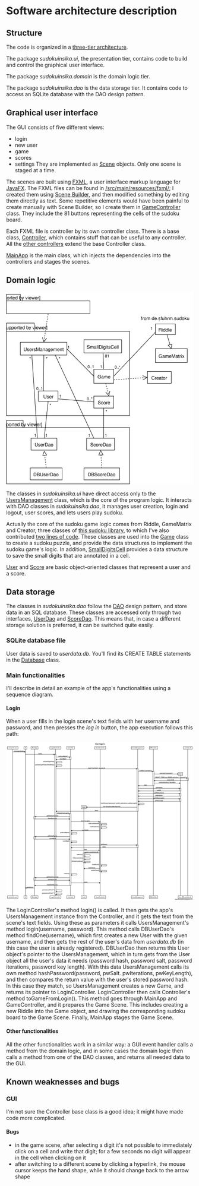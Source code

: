 # Software architecture description

## Structure

The code is organized in a [three-tier architecture](https://en.wikipedia.org/wiki/Multitier_architecture).

The package _sudokuinsika.ui_, the presentation tier, contains code to build and control the graphical user interface.

The package _sudokuinsika.domain_ is the domain logic tier.

The package _sudokuinsika.dao_ is the data storage tier. It contains code to access an SQLite database with the DAO design pattern.

## Graphical user interface

The GUI consists of five different views:
- login
- new user
- game
- scores
- settings
They are implemented as [Scene](https://docs.oracle.com/javase/8/javafx/api/javafx/scene/Scene.html) objects. Only one scene is staged at a time.

The scenes are built using [FXML](https://en.wikipedia.org/wiki/FXML), a user interface markup language for [JavaFX](https://en.wikipedia.org/wiki/JavaFX). The FXML files can be found in [/src/main/resources/fxml/](https://github.com/nigoshh/otm-harjoitustyo/tree/master/SUDOkuinSIKA/src/main/resources/fxml); I created them using [Scene Builder](http://www.oracle.com/technetwork/java/javase/downloads/sb2download-2177776.html), and then modified something by editing them directly as text. Some repetitive elements would have been painful to create manually with Scene Builder, so I create them in [GameController](https://github.com/nigoshh/otm-harjoitustyo/blob/master/SUDOkuinSIKA/src/main/java/sudokuinsika/ui/GameController.java) class. They include the 81 buttons representing the cells of the sudoku board.

Each FXML file is controller by its own controller class. There is a base class, [Controller](https://github.com/nigoshh/otm-harjoitustyo/blob/master/SUDOkuinSIKA/src/main/java/sudokuinsika/ui/Controller.java), which contains stuff that can be useful to any controller. All the [other controllers](https://github.com/nigoshh/otm-harjoitustyo/tree/master/SUDOkuinSIKA/src/main/java/sudokuinsika/ui) extend the base Controller class.

[MainApp](https://github.com/nigoshh/otm-harjoitustyo/blob/master/SUDOkuinSIKA/src/main/java/sudokuinsika/ui/MainApp.java) is the main class, which injects the dependencies into the controllers and stages the scenes.

## Domain logic

![Couldn't load image](https://github.com/nigoshh/otm-harjoitustyo/blob/master/documentation/images/arc1.svg "Class diagram")

The classes in _sudokuinsika.ui_ have direct access only to the [UsersManagement](https://github.com/nigoshh/otm-harjoitustyo/blob/master/SUDOkuinSIKA/src/main/java/sudokuinsika/domain/UsersManagement.java) class, which is the core of the program logic. It interacts with DAO classes in _sudokuinsika.dao_, it manages user creation, login and logout, user scores, and lets users play sudoku.

Actually the core of the sudoku game logic comes from Riddle, GameMatrix and Creator, three classes of [this sudoku library](https://github.com/sfuhrm/sudoku), to which I've also contributed [two lines of code](https://github.com/sfuhrm/sudoku/commit/84cadc3d266e73e62158ba282f00198f300bb9ae). These classes are used into the [Game](https://github.com/nigoshh/otm-harjoitustyo/blob/master/SUDOkuinSIKA/src/main/java/sudokuinsika/domain/Game.java) class to create a sudoku puzzle, and provide the data structures to implement the sudoku game's logic. In addition, [SmallDigitsCell](https://github.com/nigoshh/otm-harjoitustyo/blob/master/SUDOkuinSIKA/src/main/java/sudokuinsika/domain/SmallDigitsCell.java) provides a data structure to save the small digits that are annotated in a cell.

[User](https://github.com/nigoshh/otm-harjoitustyo/blob/master/SUDOkuinSIKA/src/main/java/sudokuinsika/domain/User.java) and [Score](https://github.com/nigoshh/otm-harjoitustyo/blob/master/SUDOkuinSIKA/src/main/java/sudokuinsika/domain/Score.java) are basic object-oriented classes that represent a user and a score.

## Data storage

The classes in _sudokuinsika.dao_ follow the [DAO](https://en.wikipedia.org/wiki/Data_access_object) design pattern, and store data in an SQL database. These classes are accessed only through two interfaces, [UserDao](https://github.com/nigoshh/otm-harjoitustyo/blob/master/SUDOkuinSIKA/src/main/java/sudokuinsika/dao/UserDao.java) and [ScoreDao](https://github.com/nigoshh/otm-harjoitustyo/blob/master/SUDOkuinSIKA/src/main/java/sudokuinsika/dao/ScoreDao.java). This means that, in case a different storage solution is preferred, it can be switched quite easily.

### SQLite database file

User data is saved to _userdata.db_. You'll find its CREATE TABLE statements in the [Database](https://github.com/nigoshh/otm-harjoitustyo/blob/master/SUDOkuinSIKA/src/main/java/sudokuinsika/dao/Database.java) class.

### Main functionalities

I'll describe in detail an example of the app's functionalities using a sequence diagram.

#### Login

When a user fills in the login scene's text fields with her username and password, and then presses the _log in_ button, the app execution follows this path:

![Couldn't load image](https://github.com/nigoshh/otm-harjoitustyo/blob/master/documentation/images/arc2.png "Sequence diagram - User logs in")

The LoginController's method login() is called. It then gets the app's UsersManagement instance from the Controller, and it gets the text from the scene's text fields. Using these as parameters it calls UsersManagement's method login(username, password). This method calls DBUserDao's method findOne(username), which first creates a new User with the given username, and then gets the rest of the user's data from _userdata.db_ (in this case the user is already registered). DBUserDao then returns this User object's pointer to the UsersManagement, which in turn gets from the User object all the user's data it needs (password hash, password salt, password iterations, password key length). With this data UsersManagement calls its own method hashPassword(password, pwSalt. pwIterations, pwKeyLength), and then compares the return value with the user's stored password hash. In this case they match, so UsersManagement creates a new Game, and returns its pointer to LoginController. LoginController then calls Controller's method toGameFromLogin(). This method goes through MainApp and GameController, and it prepares the Game Scene. This includes creating a new Riddle into the Game object, and drawing the corresponding sudoku board to the Game Scene. Finally, MainApp stages the Game Scene.

#### Other functionalities

All the other functionalities work in a similar way: a GUI event handler calls a method from the domain logic, and in some cases the domain logic then calls a method from one of the DAO classes, and returns all needed data to the GUI.

## Known weaknesses and bugs

### GUI

I'm not sure the Controller base class is a good idea; it might have made code more complicated.

#### Bugs

- in the game scene, after selecting a digit it's not possible to immediately click on a cell and write that digit; for a few seconds no digit will appear in the cell when clicking on it
- after switching to a different scene by clicking a hyperlink, the mouse cursor keeps the hand shape, while it should change back to the arrow shape
